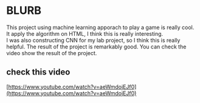 # BLURB
This project using machine learning apporach to play a game is really cool. It apply the algorithm on HTML, I think this is really interesting.<br>
I was also constructing CNN for my lab project, so I think this is really helpful. The result of the project is remarkably good. You can check the video show the result of the project.
## check this video
[https://www.youtube.com/watch?v=aeWmdojEJf0](https://www.youtube.com/watch?v=aeWmdojEJf0)
